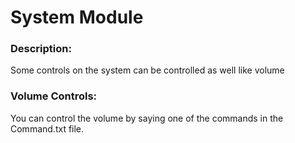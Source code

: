 # System Module

### Description:
Some controls on the system can be controlled as well like volume
### Volume Controls:
You can control the volume by saying one of the commands in the Command.txt file.
